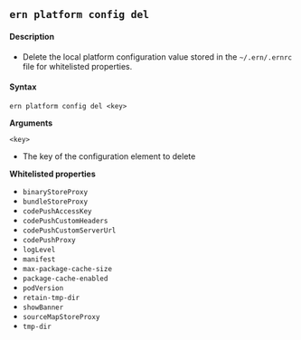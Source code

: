 ## `ern platform config del`

#### Description

- Delete the local platform configuration value stored in the `~/.ern/.ernrc` file for whitelisted properties.

#### Syntax

`ern platform config del <key>`

**Arguments**

`<key>`

- The key of the configuration element to delete

**Whitelisted properties**

- `binaryStoreProxy`
- `bundleStoreProxy`
- `codePushAccessKey`
- `codePushCustomHeaders`
- `codePushCustomServerUrl`
- `codePushProxy`
- `logLevel`
- `manifest`
- `max-package-cache-size`
- `package-cache-enabled`
- `podVersion`
- `retain-tmp-dir`
- `showBanner`
- `sourceMapStoreProxy`
- `tmp-dir`
